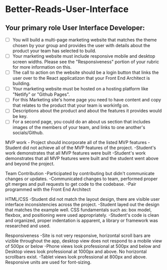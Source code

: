 # Better-Reads-User-Interface

## **Your primary role User Interface Developer:**

- [ ]  You will build a multi-page marketing website that matches the theme chosen by your group and provides the user with details about the product your team has selected to build.
- [ ]  Your marketing website must include responsive mobile and desktop screen widths. Please see the "Responsiveness" portion of your rubric for more information on this.
- [ ]  The call to action on the website should be a login button that links the user over to the React applicatizon that your Front End Architect is building.
- [ ]  Your marketing website must be hosted on a hosting platform like "Netlify" or "Github Pages".
- [ ]  For this Marketing site's home page you need to have content and copy that relates to the product that your team is workinfg on.
- [ ]  Descriptions about the product and about the features it provides would be key.
- [ ]  For a second page, you could do an about us section that includes images of the members of your team, and links to one another's socials/Github.

MVP work - Project should incorporate all of the listed MVP features
-Student did not achieve all of the MVP features of the project.
-Student's work demonstrates that all MVP features were built
-Student's work demonstrates that all MVP features were built and the student went above and beyond the project.

Team Contribution
-Participated by contributing but didn't communicate changes or updates.
-Communicated changes to team, performed proper git merges and pull requests to get code to the codebase.
-Pair programmed with the Front End Architect

HTML/CSS
-Student did not match the layout design, there are visible user interface inconsistencies across the project.
-Student layed out the design that matches the example well. CSS fundamentals such as: box model, flexbox, and positioning were used appropriately.
-Student's code is clean and organized, proper indentation is apparent, a library or framework was researched and used.

Responsiveness
-Site is not very responsive, horizontal scroll bars are vizible throughout the app, desktop view does not respond to a mobile view of 500px or below
-Phone views look professional at 500px and below and Desktop views look professional at 1000px and above. No horizontal scrollbars exist.
-Tablet views look professional at 800px and above. Responsive units are used for font-sizing.
